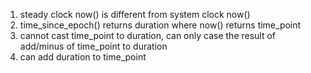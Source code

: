 1) steady clock now() is different from system clock now()
2) time_since_epoch() returns duration where now() returns time_point
3) cannot cast time_point to duration, can only case the result of add/minus of time_point to duration
4) can add duration to time_point